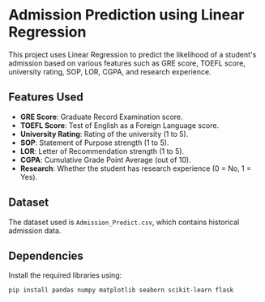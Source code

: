 # Admission Prediction using Linear Regression

This project uses Linear Regression to predict the likelihood of a student's admission based on various features such as GRE score, TOEFL score, university rating, SOP, LOR, CGPA, and research experience.

## Features Used
- **GRE Score**: Graduate Record Examination score.
- **TOEFL Score**: Test of English as a Foreign Language score.
- **University Rating**: Rating of the university (1 to 5).
- **SOP**: Statement of Purpose strength (1 to 5).
- **LOR**: Letter of Recommendation strength (1 to 5).
- **CGPA**: Cumulative Grade Point Average (out of 10).
- **Research**: Whether the student has research experience (0 = No, 1 = Yes).

## Dataset
The dataset used is `Admission_Predict.csv`, which contains historical admission data.

## Dependencies
Install the required libraries using:

```bash
pip install pandas numpy matplotlib seaborn scikit-learn flask
